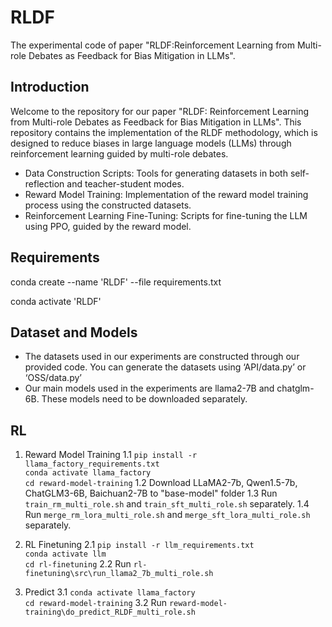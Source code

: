 # RLDF

The experimental code of paper "RLDF:Reinforcement Learning from Multi-role Debates as Feedback for Bias Mitigation in LLMs".

## Introduction

Welcome to the repository for our paper "RLDF: Reinforcement Learning from Multi-role Debates as Feedback for Bias Mitigation in LLMs". This repository contains the implementation of the RLDF methodology, which is designed to reduce biases in large language models (LLMs) through reinforcement learning guided by multi-role debates.

+ Data Construction Scripts: Tools for generating datasets in both self-reflection and teacher-student modes.
+ Reward Model Training: Implementation of the reward model training process using the constructed datasets.
+ Reinforcement Learning Fine-Tuning: Scripts for fine-tuning the LLM using PPO, guided by the reward model.
  
## Requirements

conda create --name 'RLDF' --file requirements.txt

conda activate 'RLDF'

## Dataset and Models

+ The datasets used in our experiments are constructed through our provided code. You can generate the datasets using ‘API/data.py’ or ‘OSS/data.py’
+ Our main models used in the experiments are llama2-7B and chatglm-6B. These models need to be downloaded separately.

## RL
1. Reward Model Training
    1.1 `pip install -r llama_factory_requirements.txt`  
        `conda activate llama_factory`  
        `cd reward-model-training`
    1.2 Download LLaMA2-7b, Qwen1.5-7b, ChatGLM3-6B, Baichuan2-7B to "base-model" folder
    1.3 Run `train_rm_multi_role.sh` and `train_sft_multi_role.sh` separately.
    1.4 Run `merge_rm_lora_multi_role.sh` and `merge_sft_lora_multi_role.sh` separately.

2. RL Finetuning
    2.1 `pip install -r llm_requirements.txt`  
        `conda activate llm`  
        `cd rl-finetuning`
    2.2 Run `rl-finetuning\src\run_llama2_7b_multi_role.sh`

3. Predict
    3.1 `conda activate llama_factory`  
        `cd reward-model-training`
    3.2 Run `reward-model-training\do_predict_RLDF_multi_role.sh`

